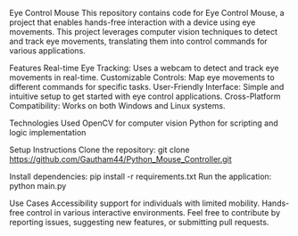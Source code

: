 Eye Control Mouse
This repository contains code for Eye Control Mouse, a project that enables hands-free interaction with a device using eye movements. This project leverages computer vision techniques to detect and track eye movements, translating them into control commands for various applications.

Features
Real-time Eye Tracking: Uses a webcam to detect and track eye movements in real-time.
Customizable Controls: Map eye movements to different commands for specific tasks.
User-Friendly Interface: Simple and intuitive setup to get started with eye control applications.
Cross-Platform Compatibility: Works on both Windows and Linux systems.

Technologies Used
OpenCV for computer vision
Python for scripting and logic implementation

Setup Instructions
Clone the repository: git clone https://github.com/Gautham44/Python_Mouse_Controller.git

Install dependencies: pip install -r requirements.txt
Run the application: python main.py

Use Cases
Accessibility support for individuals with limited mobility.
Hands-free control in various interactive environments.
Feel free to contribute by reporting issues, suggesting new features, or submitting pull requests.

